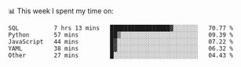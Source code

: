 📊 This week I spent my time on:
<!--START_SECTION:waka-->

```text
SQL          7 hrs 13 mins   █████████████████▓░░░░░░░   70.77 %
Python       57 mins         ██▒░░░░░░░░░░░░░░░░░░░░░░   09.39 %
JavaScript   44 mins         █▓░░░░░░░░░░░░░░░░░░░░░░░   07.22 %
YAML         38 mins         █▓░░░░░░░░░░░░░░░░░░░░░░░   06.32 %
Other        27 mins         █░░░░░░░░░░░░░░░░░░░░░░░░   04.43 %
```

<!--END_SECTION:waka-->

